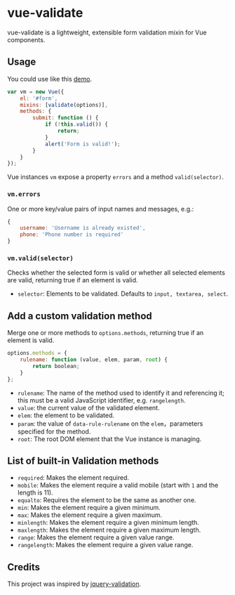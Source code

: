# vue-validate

vue-validate is a lightweight, extensible form validation mixin for Vue components.

## Usage

You could use like this [demo](https://holyzfy.github.io/vue-validate/demo/index.html).

```js
var vm = new Vue({
    el: '#form',
    mixins: [validate(options)],
    methods: {
        submit: function () {
            if (!this.valid()) {
                return;
            }
            alert('Form is valid!');
        }
    }
});
```

Vue instances `vm` expose a property `errors` and a method `valid(selector)`.

### `vm.errors`

One or more key/value pairs of input names and messages, e.g.:

```js
{
    username: 'Username is already existed',
    phone: 'Phone number is required'
}
```

### `vm.valid(selector)`

Checks whether the selected form is valid or whether all selected elements are valid, returning true if an element is valid. 

- `selector`: Elements to be validated. Defaults to `input, textarea, select`.

## Add a custom validation method

Merge one or more methods to `options.methods`, returning true if an element is valid. 

```js
options.methods = {
    rulename: function (value, elem, param, root) {
        return boolean;
    }
};
```

- `rulename`: The name of the method used to identify it and referencing it; this must be a valid JavaScript identifier, e.g. `rangelength`.
- `value`: the current value of the validated element.
- `elem`: the element to be validated.
- `param`: the value of `data-rule-rulename` on the `elem`，parameters specified for the method.
- `root`: The root DOM element that the Vue instance is managing.

## List of built-in Validation methods

- `required`: Makes the element required.
- `mobile`: Makes the element require a valid mobile (start with `1` and the length is 11).
- `equalto`: Requires the element to be the same as another one.
- `min`: Makes the element require a given minimum.
- `max`: Makes the element require a given maximum.
- `minlength`: Makes the element require a given minimum length.
- `maxlength`: Makes the element require a given maximum length.
- `range`: Makes the element require a given value range.
- `rangelength`: Makes the element require a given value range.

## Credits

This project was inspired by [jquery-validation](https://github.com/jquery-validation/jquery-validation).
